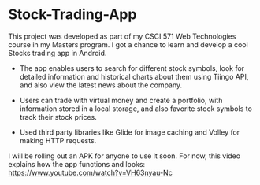 # Stock-Trading-App

This project was developed as part of my CSCI 571 Web Technologies course in my Masters program. 
I got a chance to learn and develop a cool Stocks trading app in Android. 

- The app enables users to search for different stock symbols, look for detailed
information and historical charts about them using Tiingo API, and also view the latest news about the company.

- Users can trade with virtual money and create a portfolio, with information stored in a local storage, and also favorite stock
symbols to track their stock prices.

- Used third party libraries like Glide for image caching and Volley for making HTTP requests.

I will be rolling out an APK for anyone to use it soon. 
For now, this video explains how the app functions and looks:
https://www.youtube.com/watch?v=VH63nyau-Nc
